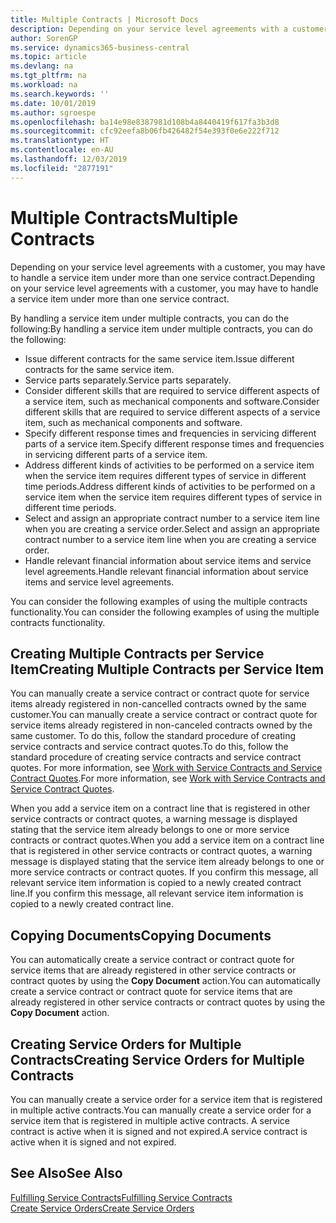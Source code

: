 ```yaml
---
title: Multiple Contracts | Microsoft Docs
description: Depending on your service level agreements with a customer, you may have to handle a service item under more than one service contract.
author: SorenGP
ms.service: dynamics365-business-central
ms.topic: article
ms.devlang: na
ms.tgt_pltfrm: na
ms.workload: na
ms.search.keywords: ''
ms.date: 10/01/2019
ms.author: sgroespe
ms.openlocfilehash: ba14e98e8387981d108b4a8440419f617fa3b3d8
ms.sourcegitcommit: cfc92eefa8b06fb426482f54e393f0e6e222f712
ms.translationtype: HT
ms.contentlocale: en-AU
ms.lasthandoff: 12/03/2019
ms.locfileid: "2877191"
---
```

# <a name="multiple-contracts"></a><span data-ttu-id="a1c1f-103">Multiple Contracts</span><span class="sxs-lookup"><span data-stu-id="a1c1f-103">Multiple Contracts</span></span>
<span data-ttu-id="a1c1f-104">Depending on your service level agreements with a customer, you may have to handle a service item under more than one service contract.</span><span class="sxs-lookup"><span data-stu-id="a1c1f-104">Depending on your service level agreements with a customer, you may have to handle a service item under more than one service contract.</span></span>  
  
<span data-ttu-id="a1c1f-105">By handling a service item under multiple contracts, you can do the following:</span><span class="sxs-lookup"><span data-stu-id="a1c1f-105">By handling a service item under multiple contracts, you can do the following:</span></span>  
  
* <span data-ttu-id="a1c1f-106">Issue different contracts for the same service item.</span><span class="sxs-lookup"><span data-stu-id="a1c1f-106">Issue different contracts for the same service item.</span></span>  
* <span data-ttu-id="a1c1f-107">Service parts separately.</span><span class="sxs-lookup"><span data-stu-id="a1c1f-107">Service parts separately.</span></span>  
* <span data-ttu-id="a1c1f-108">Consider different skills that are required to service different aspects of a service item, such as mechanical components and software.</span><span class="sxs-lookup"><span data-stu-id="a1c1f-108">Consider different skills that are required to service different aspects of a service item, such as mechanical components and software.</span></span>  
* <span data-ttu-id="a1c1f-109">Specify different response times and frequencies in servicing different parts of a service item.</span><span class="sxs-lookup"><span data-stu-id="a1c1f-109">Specify different response times and frequencies in servicing different parts of a service item.</span></span>  
* <span data-ttu-id="a1c1f-110">Address different kinds of activities to be performed on a service item when the service item requires different types of service in different time periods.</span><span class="sxs-lookup"><span data-stu-id="a1c1f-110">Address different kinds of activities to be performed on a service item when the service item requires different types of service in different time periods.</span></span>  
* <span data-ttu-id="a1c1f-111">Select and assign an appropriate contract number to a service item line when you are creating a service order.</span><span class="sxs-lookup"><span data-stu-id="a1c1f-111">Select and assign an appropriate contract number to a service item line when you are creating a service order.</span></span>  
* <span data-ttu-id="a1c1f-112">Handle relevant financial information about service items and service level agreements.</span><span class="sxs-lookup"><span data-stu-id="a1c1f-112">Handle relevant financial information about service items and service level agreements.</span></span>  
  
<span data-ttu-id="a1c1f-113">You can consider the following examples of using the multiple contracts functionality.</span><span class="sxs-lookup"><span data-stu-id="a1c1f-113">You can consider the following examples of using the multiple contracts functionality.</span></span>  
  
## <a name="creating-multiple-contracts-per-service-item"></a><span data-ttu-id="a1c1f-114">Creating Multiple Contracts per Service Item</span><span class="sxs-lookup"><span data-stu-id="a1c1f-114">Creating Multiple Contracts per Service Item</span></span>  
<span data-ttu-id="a1c1f-115">You can manually create a service contract or contract quote for service items already registered in non-cancelled contracts owned by the same customer.</span><span class="sxs-lookup"><span data-stu-id="a1c1f-115">You can manually create a service contract or contract quote for service items already registered in non-canceled contracts owned by the same customer.</span></span> <span data-ttu-id="a1c1f-116">To do this, follow the standard procedure of creating service contracts and service contract quotes.</span><span class="sxs-lookup"><span data-stu-id="a1c1f-116">To do this, follow the standard procedure of creating service contracts and service contract quotes.</span></span> <span data-ttu-id="a1c1f-117">For more information, see [Work with Service Contracts and Service Contract Quotes](service-how-to-create-service-contracts-and-service-contract-quotes.md).</span><span class="sxs-lookup"><span data-stu-id="a1c1f-117">For more information, see [Work with Service Contracts and Service Contract Quotes](service-how-to-create-service-contracts-and-service-contract-quotes.md).</span></span>  
  
<span data-ttu-id="a1c1f-118">When you add a service item on a contract line that is registered in other service contracts or contract quotes, a warning message is displayed stating that the service item already belongs to one or more service contracts or contract quotes.</span><span class="sxs-lookup"><span data-stu-id="a1c1f-118">When you add a service item on a contract line that is registered in other service contracts or contract quotes, a warning message is displayed stating that the service item already belongs to one or more service contracts or contract quotes.</span></span> <span data-ttu-id="a1c1f-119">If you confirm this message, all relevant service item information is copied to a newly created contract line.</span><span class="sxs-lookup"><span data-stu-id="a1c1f-119">If you confirm this message, all relevant service item information is copied to a newly created contract line.</span></span>  
  
## <a name="copying-documents"></a><span data-ttu-id="a1c1f-120">Copying Documents</span><span class="sxs-lookup"><span data-stu-id="a1c1f-120">Copying Documents</span></span>  
<span data-ttu-id="a1c1f-121">You can automatically create a service contract or contract quote for service items that are already registered in other service contracts or contract quotes by using the **Copy Document** action.</span><span class="sxs-lookup"><span data-stu-id="a1c1f-121">You can automatically create a service contract or contract quote for service items that are already registered in other service contracts or contract quotes by using the **Copy Document** action.</span></span>  
  
## <a name="creating-service-orders-for-multiple-contracts"></a><span data-ttu-id="a1c1f-122">Creating Service Orders for Multiple Contracts</span><span class="sxs-lookup"><span data-stu-id="a1c1f-122">Creating Service Orders for Multiple Contracts</span></span>  
<span data-ttu-id="a1c1f-123">You can manually create a service order for a service item that is registered in multiple active contracts.</span><span class="sxs-lookup"><span data-stu-id="a1c1f-123">You can manually create a service order for a service item that is registered in multiple active contracts.</span></span> <span data-ttu-id="a1c1f-124">A service contract is active when it is signed and not expired.</span><span class="sxs-lookup"><span data-stu-id="a1c1f-124">A service contract is active when it is signed and not expired.</span></span>  
  
## <a name="see-also"></a><span data-ttu-id="a1c1f-125">See Also</span><span class="sxs-lookup"><span data-stu-id="a1c1f-125">See Also</span></span>  
[<span data-ttu-id="a1c1f-126">Fulfilling Service Contracts</span><span class="sxs-lookup"><span data-stu-id="a1c1f-126">Fulfilling Service Contracts</span></span>](service-fulfill-service-contracts.md)  
[<span data-ttu-id="a1c1f-127">Create Service Orders</span><span class="sxs-lookup"><span data-stu-id="a1c1f-127">Create Service Orders</span></span>](service-how-to-create-service-orders.md)  
